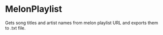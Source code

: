 # MelonPlaylist
Gets song titles and artist names from melon playlist URL and exports them to .txt file.
